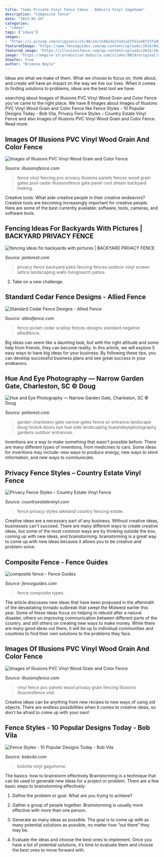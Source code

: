 ```yaml
---
title: "Semi Private Vinyl Fence Ideas - Bobvila Vinyl Gagohome"
description: "Composite fence"
date: "2023-01-24"
categories:
- "ideas"
tags: ["ideas"]
images:
- "https://i.pinimg.com/originals/c5/48/a3/c548a3e2fad1a23fb1ed8723fa9a97e4.jpg"
featuredImage: "https://www.fenceguides.com/wp-content/uploads/2016/04/composite-fence.jpg"
featured_image: "https://illusionsfence.com/wp-content/uploads/2014/10/green-vinyl-pvc-privacy-fencing-panels-1024x768.jpg"
image: "https://empire-s3-production.bobvila.com/slides/9019/original/semi-private-fence.jpg?1591212961"
ShowToc: true
author: "Brionna Boyle"
---
```



Ideas are what we make of them. What we choose to focus on, think about, and create will have an impact on the way we live our lives. When it comes to finding solutions to problems, ideas are the best tool we have.

	

		
searching about Images of Illusions PVC Vinyl Wood Grain and Color Fence you've came to the right place. We have 8 Images about Images of Illusions PVC Vinyl Wood Grain and Color Fence like Fence Styles - 10 Popular Designs Today - Bob Vila, Privacy Fence Styles – Country Estate Vinyl Fence and also Images of Illusions PVC Vinyl Wood Grain and Color Fence. Read more:
		
    
## Images Of Illusions PVC Vinyl Wood Grain And Color Fence

<img loading=lazy src="https://illusionsfence.com/wp-content/uploads/2014/10/illusions-black-vinyl-pvc-privacy-matte-finish-fencing-panels-4-681x1024.jpg" onerror="this.onerror=null;this.src='https://tse4.mm.bing.net/th?id=OIP.4aE2WIGu7bZWnTMiM4xmjAHaLI&amp;pid=15.1';" alt="Images of Illusions PVC Vinyl Wood Grain and Color Fence">

_Source: illusionsfence.com_

>fence vinyl fencing pvc privacy illusions panels fences wood grain gates pool cedar illusionsfence gate panel cool dream backyard looking. 

	

Creative tools: What aide creative people in their creative endeavors?
Creative tools are becoming increasingly important for creative people. Here are some of the best currently available: software, tools, cameras, and software tools.

    
## Fencing Ideas For Backyards With Pictures | BACKYARD PRIVACY FENCE

<img loading=lazy src="https://i.pinimg.com/736x/8a/01/c1/8a01c1e51082f3e81b3235c0d4fbf8c7--privacy-walls-privacy-fences.jpg" onerror="this.onerror=null;this.src='https://tse2.mm.bing.net/th?id=OIP.ex_Yd_6Vyjh3snp58D4tsAHaE8&amp;pid=15.1';" alt="fencing ideas for backyards with pictures | BACKYARD PRIVACY FENCE">

_Source: pinterest.com_

>privacy fence backyard patio fencing fences outdoor vinyl screen lattice landscaping walls livingmarch patios. 

	

2. Take on a new challenge.

    
## Standard Cedar Fence Designs - Allied Fence

<img loading=lazy src="https://www.alliedfence.com/wp-content/gallery/cedar-picket-fences/CJ2C0036.jpg" onerror="this.onerror=null;this.src='https://tse2.mm.bing.net/th?id=OIP.aSuHMEPrjegPw83vnsEW4gHaE7&amp;pid=15.1';" alt="Standard Cedar Fence Designs - Allied Fence">

_Source: alliedfence.com_

>fence picket cedar scallop fences designs standard negative alliedfence. 

	

Big ideas can seem like a daunting task, but with the right attitude and some help from friends, they can become reality. In this article, we will explore 5 easy ways to have big ideas for your business. By following these tips, you can develop successful business plans and see great success in your endeavors.

    
## Hue And Eye Photography — Narrow Garden Gate, Charleston, SC © Doug

<img loading=lazy src="https://i.pinimg.com/originals/c5/48/a3/c548a3e2fad1a23fb1ed8723fa9a97e4.jpg" onerror="this.onerror=null;this.src='https://tse2.mm.bing.net/th?id=OIP.WmX_ILiZYj5m9Rl3h0XImgHaLH&amp;pid=15.1';" alt="Hue and Eye Photography — Narrow Garden Gate, Charleston, SC © Doug">

_Source: pinterest.com_

>garden charleston gate narrow gates fence sc entrance landscape doug hickok doors eye hue side landscaping hueandeyephotography gardens outdoor entrances. 

	

Inventions are a way to make something that wasn't possible before. There are many different types of inventions, from medicines to cars. Some ideas for inventions may include: new ways to produce energy, new ways to store information, and new ways to communicate.

    
## Privacy Fence Styles – Country Estate Vinyl Fence

<img loading=lazy src="https://countryestatevinyl.com/wp-content/uploads/2019/05/Adobe-Streaked-and-Embossed-Lakeland-Fence97.jpg" onerror="this.onerror=null;this.src='https://tse1.mm.bing.net/th?id=OIP.55Fn37A-8NsrF_kW_dNDqQHaFj&amp;pid=15.1';" alt="Privacy Fence Styles – Country Estate Vinyl Fence">

_Source: countryestatevinyl.com_

>fence privacy styles lakeland country fencing estate. 

	

Creative ideas are a necessary part of any business. Without creative ideas, businesses can't succeed. There are many different ways to create creative ideas, but some of the most common ways are by thinking outside the box, coming up with new ideas, and brainstorming. brainstorming is a great way to come up with new ideas because it allows you to be creative and problem-solve.

    
## Composite Fence - Fence Guides

<img loading=lazy src="https://www.fenceguides.com/wp-content/uploads/2016/04/composite-fence.jpg" onerror="this.onerror=null;this.src='https://tse2.mm.bing.net/th?id=OIP.tyjUvgtpsEf45Mx3g_ZQ_AHaE8&amp;pid=15.1';" alt="composite fence - Fence Guides">

_Source: fenceguides.com_

>fence composite types. 

	

The article discusses new ideas that have been proposed in the aftermath of the devastating tornado outbreak that swept the Midwest earlier this year. Some of these ideas focus on helping to rebuild after a natural disaster, others on improving communication between different parts of the country, and still others on creating new ways to make money. While there are many good ideas out there, it will be up to individual communities and countries to find their own solutions to the problems they face.

    
## Images Of Illusions PVC Vinyl Wood Grain And Color Fence

<img loading=lazy src="https://illusionsfence.com/wp-content/uploads/2014/10/green-vinyl-pvc-privacy-fencing-panels-1024x768.jpg" onerror="this.onerror=null;this.src='https://tse4.mm.bing.net/th?id=OIP.hfrG_1MoLdSENbfnzO6NZwHaFj&amp;pid=15.1';" alt="Images of Illusions PVC Vinyl Wood Grain and Color Fence">

_Source: illusionsfence.com_

>vinyl fence pvc panels wood privacy grain fencing illusions illusionsfence visit. 

	

Creative ideas can be anything from new recipes to new ways of using old objects. There are endless possibilities when it comes to creative ideas, so don't be afraid to come up with your own!

    
## Fence Styles - 10 Popular Designs Today - Bob Vila

<img loading=lazy src="https://empire-s3-production.bobvila.com/slides/9019/original/semi-private-fence.jpg?1591212961" onerror="this.onerror=null;this.src='https://tse3.mm.bing.net/th?id=OIP.nmB8Ub8imb28hKcX_gQZoQAAAA&amp;pid=15.1';" alt="Fence Styles - 10 Popular Designs Today - Bob Vila">

_Source: bobvila.com_

>bobvila vinyl gagohome. 

	

The basics: how to brainstorm effectively
Brainstorming is a technique that can be used to generate new ideas for a project or problem. There are a few basic steps to brainstorming effectively:
1. Define the problem or goal. What are you trying to achieve?

2. Gather a group of people together. Brainstorming is usually more effective with more than one person.

3. Generate as many ideas as possible. The goal is to come up with as many potential solutions as possible, no matter how “out there” they may be.

4. Evaluate the ideas and choose the best ones to implement. Once you have a list of potential solutions, it’s time to evaluate them and choose the best ones to move forward with.

